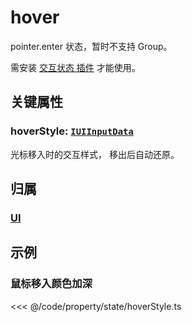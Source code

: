<script setup>
import Case from '/component/Case.vue'
</script>

# hover

pointer.enter 状态，暂时不支持 Group。

需安装 [交互状态 插件](/plugin/in/state/index.md) 才能使用。

## 关键属性

### hoverStyle: [`IUIInputData`](/api/interfaces/IUIInputData.md)

光标移入时的交互样式， 移出后自动还原。

## 归属

### [UI](/reference/display/UI.md#交互状态)

## 示例

<case name="HoverStyle" index=0 editor="false" ></case>

### 鼠标移入颜色加深

<<< @/code/property/state/hoverStyle.ts

